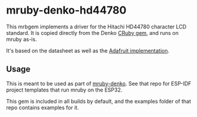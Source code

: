 # mruby-denko-hd44780

This mrbgem implements a driver for the Hitachi HD44780 character LCD standard. It is copied directly from the Denko [CRuby gem](https://github.com/denko-rb/denko), and runs on mruby as-is.

It's based on the datasheet as well as the [Adafruit implementation](https://github.com/adafruit/Adafruit_LiquidCrystal).

## Usage

This is meant to be used as part of [mruby-denko](https://github.com/denko-rb/mruby-denko). See that repo for ESP-IDF project templates that run mruby on the ESP32.

This gem is included in all builds by default, and the examples folder of that repo contains examples for it.
